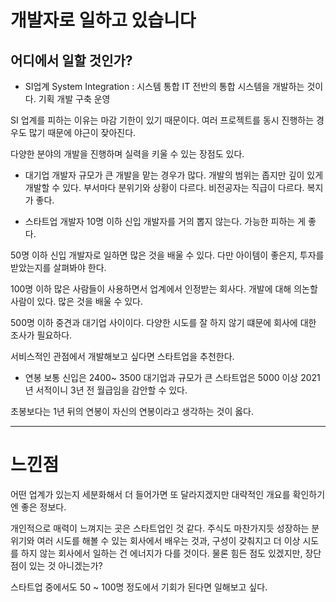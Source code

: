 # 개발자로 일하고 있습니다

## 어디에서 일할 것인가?

* SI업계
System Integration : 시스템 통합
IT 전반의 통합 시스템을 개발하는 것이다.
기획 개발 구축 운영

SI 업계를 피하는 이유는 마감 기한이 있기 때문이다.
여러 프로젝트를 동시 진행하는 경우도 많기 때문에 야근이 잦아진다.

다양한 분야의 개발을 진행하며 실력을 키울 수 있는 장점도 있다.

* 대기업 개발자
규모가 큰 개발을 맡는 경우가 많다.
개발의 범위는 좁지만 깊이 있게 개발할 수 있다.
부서마다 분위기와 상황이 다르다.
비전공자는 직급이 다르다.
복지가 좋다.

* 스타트업 개발자
10명 이하
신입 개발자를 거의 뽑지 않는다.
가능한 피하는 게 좋다.

50명 이하
신입 개발자로 일하면 많은 것을 배울 수 있다.
다만 아이템이 좋은지, 투자를 받았는지를 살펴봐야 한다.

100명 이하
많은 사람들이 사용하면서 업계에서 인정받는 회사다.
개발에 대해 의논할 사람이 있다.
많은 것을 배울 수 있다.

500명 이하
중견과 대기업 사이이다.
다양한 시도를 잘 하지 않기 떄문에
회사에 대한 조사가 필요하다.

서비스적인 관점에서 개발해보고 싶다면 스타트업을 추천한다.

* 연봉
보통 신입은 2400~ 3500
대기업과 규모가 큰 스타트업은 5000 이상
2021년 서적이니 3년 전 월급임을 감안할 수 있다.

초봉보다는 1년 뒤의 연봉이 자신의 연봉이라고 생각하는 것이 옳다.


---

# 느낀점

어떤 업계가 있는지 세분화해서 더 들어가면 또 달라지겠지만
대략적인 개요를 확인하기엔 좋은 정보다.

개인적으로 매력이 느껴지는 곳은 스타트업인 것 같다.
주식도 마찬가지듯 성장하는 분위기와 여러 시도를 해볼 수 있는 회사에서
배우는 것과, 구성이 갖춰지고 더 이상 시도를 하지 않는 회사에서 일하는 건
에너지가 다를 것이다. 
물론 힘든 점도 있겠지만, 장단점이 있는 것 아니겠는가?

스타트업 중에서도 50 ~ 100명 정도에서 기회가 된다면 일해보고 싶다.
